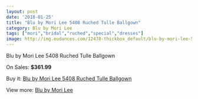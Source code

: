 ```yaml
---
layout: post
date: '2018-01-25'
title: "Blu by Mori Lee 5408 Ruched Tulle Ballgown"
category: Blu by Mori Lee
tags: ["mori","bridal","ruched","special","dresses"]
image: http://img.eudances.com/12478-thickbox_default/blu-by-mori-lee-5408-ruched-tulle-ballgown.jpg
---
```

Blu by Mori Lee 5408 Ruched Tulle Ballgown

On Sales: **$361.99**
<a href="https://www.eudances.com/en/blu-by-mori-lee/3856-blu-by-mori-lee-5408-ruched-tulle-ballgown.html"><amp-img layout="responsive" width="600" height="600" src="//img.eudances.com/12478-thickbox_default/blu-by-mori-lee-5408-ruched-tulle-ballgown.jpg" alt="Blu by Mori Lee 5408 Ruched Tulle Ballgown 0" /></a>
<a href="https://www.eudances.com/en/blu-by-mori-lee/3856-blu-by-mori-lee-5408-ruched-tulle-ballgown.html"><amp-img layout="responsive" width="600" height="600" src="//img.eudances.com/12483-thickbox_default/blu-by-mori-lee-5408-ruched-tulle-ballgown.jpg" alt="Blu by Mori Lee 5408 Ruched Tulle Ballgown 1" /></a>
<a href="https://www.eudances.com/en/blu-by-mori-lee/3856-blu-by-mori-lee-5408-ruched-tulle-ballgown.html"><amp-img layout="responsive" width="600" height="600" src="//img.eudances.com/12482-thickbox_default/blu-by-mori-lee-5408-ruched-tulle-ballgown.jpg" alt="Blu by Mori Lee 5408 Ruched Tulle Ballgown 2" /></a>
<a href="https://www.eudances.com/en/blu-by-mori-lee/3856-blu-by-mori-lee-5408-ruched-tulle-ballgown.html"><amp-img layout="responsive" width="600" height="600" src="//img.eudances.com/12481-thickbox_default/blu-by-mori-lee-5408-ruched-tulle-ballgown.jpg" alt="Blu by Mori Lee 5408 Ruched Tulle Ballgown 3" /></a>
<a href="https://www.eudances.com/en/blu-by-mori-lee/3856-blu-by-mori-lee-5408-ruched-tulle-ballgown.html"><amp-img layout="responsive" width="600" height="600" src="//img.eudances.com/12480-thickbox_default/blu-by-mori-lee-5408-ruched-tulle-ballgown.jpg" alt="Blu by Mori Lee 5408 Ruched Tulle Ballgown 4" /></a>
<a href="https://www.eudances.com/en/blu-by-mori-lee/3856-blu-by-mori-lee-5408-ruched-tulle-ballgown.html"><amp-img layout="responsive" width="600" height="600" src="//img.eudances.com/12479-thickbox_default/blu-by-mori-lee-5408-ruched-tulle-ballgown.jpg" alt="Blu by Mori Lee 5408 Ruched Tulle Ballgown 5" /></a>

Buy it: [Blu by Mori Lee 5408 Ruched Tulle Ballgown](https://www.eudances.com/en/blu-by-mori-lee/3856-blu-by-mori-lee-5408-ruched-tulle-ballgown.html "Blu by Mori Lee 5408 Ruched Tulle Ballgown")

View more: [Blu by Mori Lee](https://www.eudances.com/en/39-blu-by-mori-lee "Blu by Mori Lee")